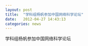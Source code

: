 ```yaml
---
layout: post
title:  "学科组杨帆参加中国网络科学论坛"
date:   2012-04-27 14:43:13
categories: news
---
```


学科组杨帆参加中国网络科学论坛
